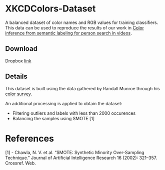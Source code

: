 # XKCDColors-Dataset
A balanced dataset of color names and RGB values for training classifiers.
This data can be used to reproduce the results of our work in [Color inference from semantic labeling for person search in videos](https://arxiv.org/abs/1911.13114).

## Download
Dropbox [link](https://www.dropbox.com/s/pbkenpyreava3e3/XKCDcolors_balanced.zip?dl=0)

## Details
This dataset is built using the data gathered by Randall Munroe through his [color survey](https://blog.xkcd.com/2010/05/03/color-survey-results/).

An additional processing is applied to obtain the dataset:
- Filtering outliers and labels with less than 2000 occurences
- Balancing the samples using SMOTE [1]


# References
[1] - Chawla, N. V. et al. “SMOTE: Synthetic Minority Over-Sampling Technique.” Journal of Artificial Intelligence Research 16 (2002): 321–357. Crossref. Web.

